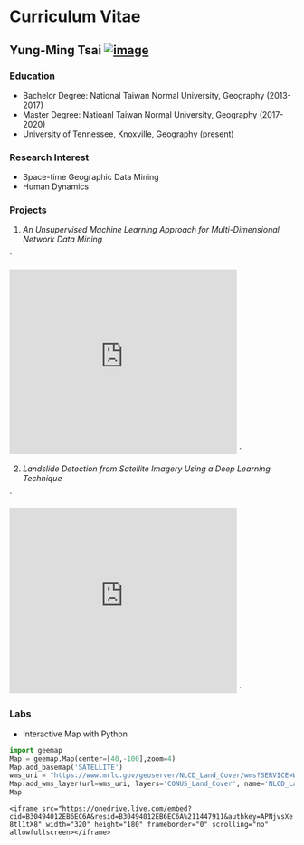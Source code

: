 # Curriculum Vitae
## **Yung-Ming Tsai** [![image](https://img.shields.io/badge/email-ytsai5%40vols.utk.edu-blue)](mailto:ytsai5@vols.utk.edu)

### Education
* Bachelor Degree: National Taiwan Normal University, Geography (2013-2017)
* Master Degree: Natioanl Taiwan Normal University, Geography (2017-2020)
* University of Tennessee, Knoxville, Geography (present)

### Research Interest
* Space-time Geographic Data Mining
* Human Dynamics

### Projects
1. *An Unsupervised Machine Learning Approach for Multi-Dimensional Network Data Mining*

`
<iframe src="https://onedrive.live.com/embed?cid=B30494012EB6EC6A&resid=B30494012EB6EC6A%211407424&authkey=AFy-5svVYhknhKA&em=2" width="402" height="327" frameborder="0" scrolling="no"></iframe>
`

2. *Landslide Detection from Satellite Imagery Using a Deep Learning Technique*

`
<iframe src="https://onedrive.live.com/embed?cid=B30494012EB6EC6A&resid=B30494012EB6EC6A%211419584&authkey=ALEOOOtP2bKzpp8&em=2" width="402" height="327" frameborder="0" scrolling="no"></iframe>
`

### Labs
* Interactive Map with Python
```python
import geemap
Map = geemap.Map(center=[40,-100],zoom=4)
Map.add_basemap('SATELLITE')
wms_uri = "https://www.mrlc.gov/geoserver/NLCD_Land_Cover/wms?SERVICE=WMS&REQUEST=GetCapabilities"
Map.add_wms_layer(url=wms_uri, layers='CONUS_Land_Cover', name='NLCD_Land_Cover', format='image/png', shown=True)
Map
```
`<iframe src="https://onedrive.live.com/embed?cid=B30494012EB6EC6A&resid=B30494012EB6EC6A%211447911&authkey=APNjvsXe8tl1tX8" width="320" height="180" frameborder="0" scrolling="no" allowfullscreen></iframe>`
